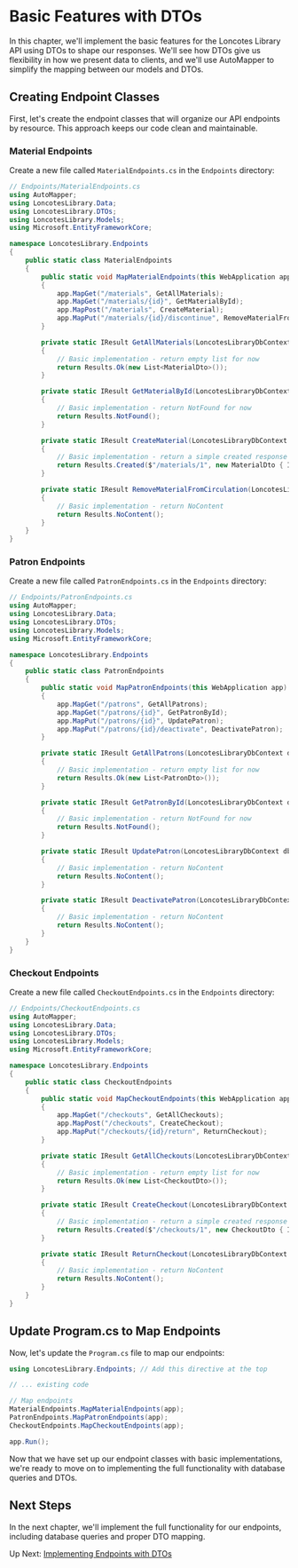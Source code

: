 # Basic Features with DTOs

In this chapter, we'll implement the basic features for the Loncotes Library API using DTOs to shape our responses. We'll see how DTOs give us flexibility in how we present data to clients, and we'll use AutoMapper to simplify the mapping between our models and DTOs.

## Creating Endpoint Classes

First, let's create the endpoint classes that will organize our API endpoints by resource. This approach keeps our code clean and maintainable.

### Material Endpoints

Create a new file called `MaterialEndpoints.cs` in the `Endpoints` directory:

```csharp
// Endpoints/MaterialEndpoints.cs
using AutoMapper;
using LoncotesLibrary.Data;
using LoncotesLibrary.DTOs;
using LoncotesLibrary.Models;
using Microsoft.EntityFrameworkCore;

namespace LoncotesLibrary.Endpoints
{
    public static class MaterialEndpoints
    {
        public static void MapMaterialEndpoints(this WebApplication app)
        {
            app.MapGet("/materials", GetAllMaterials);
            app.MapGet("/materials/{id}", GetMaterialById);
            app.MapPost("/materials", CreateMaterial);
            app.MapPut("/materials/{id}/discontinue", RemoveMaterialFromCirculation);
        }

        private static IResult GetAllMaterials(LoncotesLibraryDbContext db, IMapper mapper)
        {
            // Basic implementation - return empty list for now
            return Results.Ok(new List<MaterialDto>());
        }

        private static IResult GetMaterialById(LoncotesLibraryDbContext db, IMapper mapper, int id)
        {
            // Basic implementation - return NotFound for now
            return Results.NotFound();
        }

        private static IResult CreateMaterial(LoncotesLibraryDbContext db, IMapper mapper, MaterialDto materialDto)
        {
            // Basic implementation - return a simple created response
            return Results.Created($"/materials/1", new MaterialDto { Id = 1 });
        }

        private static IResult RemoveMaterialFromCirculation(LoncotesLibraryDbContext db, int id)
        {
            // Basic implementation - return NoContent
            return Results.NoContent();
        }
    }
}
```

### Patron Endpoints

Create a new file called `PatronEndpoints.cs` in the `Endpoints` directory:

```csharp
// Endpoints/PatronEndpoints.cs
using AutoMapper;
using LoncotesLibrary.Data;
using LoncotesLibrary.DTOs;
using LoncotesLibrary.Models;
using Microsoft.EntityFrameworkCore;

namespace LoncotesLibrary.Endpoints
{
    public static class PatronEndpoints
    {
        public static void MapPatronEndpoints(this WebApplication app)
        {
            app.MapGet("/patrons", GetAllPatrons);
            app.MapGet("/patrons/{id}", GetPatronById);
            app.MapPut("/patrons/{id}", UpdatePatron);
            app.MapPut("/patrons/{id}/deactivate", DeactivatePatron);
        }

        private static IResult GetAllPatrons(LoncotesLibraryDbContext db, IMapper mapper)
        {
            // Basic implementation - return empty list for now
            return Results.Ok(new List<PatronDto>());
        }

        private static IResult GetPatronById(LoncotesLibraryDbContext db, IMapper mapper, int id)
        {
            // Basic implementation - return NotFound for now
            return Results.NotFound();
        }

        private static IResult UpdatePatron(LoncotesLibraryDbContext db, IMapper mapper, int id, PatronDto patronDto)
        {
            // Basic implementation - return NoContent
            return Results.NoContent();
        }

        private static IResult DeactivatePatron(LoncotesLibraryDbContext db, int id)
        {
            // Basic implementation - return NoContent
            return Results.NoContent();
        }
    }
}
```

### Checkout Endpoints

Create a new file called `CheckoutEndpoints.cs` in the `Endpoints` directory:

```csharp
// Endpoints/CheckoutEndpoints.cs
using AutoMapper;
using LoncotesLibrary.Data;
using LoncotesLibrary.DTOs;
using LoncotesLibrary.Models;
using Microsoft.EntityFrameworkCore;

namespace LoncotesLibrary.Endpoints
{
    public static class CheckoutEndpoints
    {
        public static void MapCheckoutEndpoints(this WebApplication app)
        {
            app.MapGet("/checkouts", GetAllCheckouts);
            app.MapPost("/checkouts", CreateCheckout);
            app.MapPut("/checkouts/{id}/return", ReturnCheckout);
        }

        private static IResult GetAllCheckouts(LoncotesLibraryDbContext db, IMapper mapper)
        {
            // Basic implementation - return empty list for now
            return Results.Ok(new List<CheckoutDto>());
        }

        private static IResult CreateCheckout(LoncotesLibraryDbContext db, IMapper mapper, CheckoutDto checkoutDto)
        {
            // Basic implementation - return a simple created response
            return Results.Created($"/checkouts/1", new CheckoutDto { Id = 1 });
        }

        private static IResult ReturnCheckout(LoncotesLibraryDbContext db, int id)
        {
            // Basic implementation - return NoContent
            return Results.NoContent();
        }
    }
}
```

## Update Program.cs to Map Endpoints

Now, let's update the `Program.cs` file to map our endpoints:

```csharp
using LoncotesLibrary.Endpoints; // Add this directive at the top

// ... existing code

// Map endpoints
MaterialEndpoints.MapMaterialEndpoints(app);
PatronEndpoints.MapPatronEndpoints(app);
CheckoutEndpoints.MapCheckoutEndpoints(app);

app.Run();
```

Now that we have set up our endpoint classes with basic implementations, we're ready to move on to implementing the full functionality with database queries and DTOs.

## Next Steps

In the next chapter, we'll implement the full functionality for our endpoints, including database queries and proper DTO mapping.

Up Next: [Implementing Endpoints with DTOs](./loncotes-dto-implementing-endpoints.md)